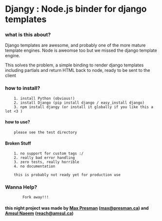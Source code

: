 # Djangy : Node.js binder for django templates

### what is this about?


Django templates are awesome, and probably one of the more mature template engines. Node is aweomse too but we missed the django template engine.

This solves the problem, a simple binding to render django templates including partials and return HTML back to node, ready to be sent to the client

### how to install?
     	1. install Python (obvious!)
     	2. install Django (pip install django / easy_install django)
     	3. npm install djangy (or install it globally if you like this a lot <3 )

#### how to use?
 		please see the test directory 
 
#### Broken Stuff
		1. no support for custom tags :/
		2. really bad error handling
		3. zero tests, really horrible
		4. no documentation
	
		this is probably not ready yet for production use

### Wanna Help?
			Fork away!!! 

#### this night project was made by  [Max Presman](https://github.com/maxpresman)  (max@presman.ca) and  [Amsul Naeem](https://github.com/amsul) (reach@amsul.ca)
